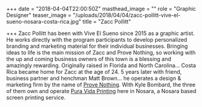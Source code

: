 +++
date = "2018-04-04T22:00:50Z"
masthead_image = ""
role = "Graphic Designer"
teaser_image = "/uploads/2018/04/04/zacc-pollitt-vive-el-sueno-nosara-costa-rica.jpg"
title = "Zacc Pollitt"

+++
Zacc Pollitt has been with Vive El Sueno since 2015 as a graphic artist. He works directly with the program participants to develop personalized branding and marketing material for their individual businesses. Bringing ideas to life is the main mission of Zacc and Prove Nothing, so working with the up and coming business owners of this town is a blessing and amazingly rewarding. Originally raised in Florida and North Carolina… Costa Rica became home for Zacc at the age of 24. 5 years later with friend, business partner and henchman Matt Brown… he operates a design & marketing firm by the name of [Prove Nothing](https://provenothing.com/). With Kyle Bombard, the three of them own and operate [Pura Vida Printing](https://www.facebook.com/PuraVidaPrinting/) here in Nosara, a Nosara based screen printing service.